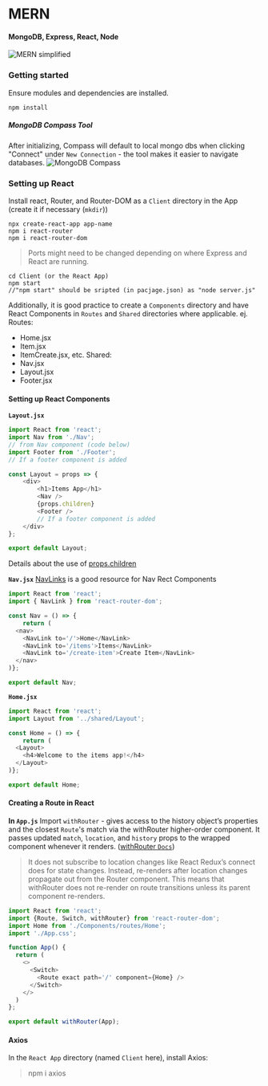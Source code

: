 # MERN

#### MongoDB, Express, React, Node
![MERN simplified](https://i.imgur.com/G8gIzCw.png)

### Getting started
Ensure modules and dependencies are installed.
```
npm install
```
##### MongoDB Compass Tool
After initializing, Compass will default to local mongo dbs when clicking "Connect" under `New Connection` - the tool makes it easier to navigate databases.
![MongoDB Compass](https://i.imgur.com/cGPFsKe.png)


### Setting up React 

Install react, Router, and Router-DOM as a `Client` directory in the App (create it if necessary (`mkdir`))
```
npx create-react-app app-name
npm i react-router
npm i react-router-dom
```
> Ports might need to be changed depending on where Express and React are running.

```
cd Client (or the React App)
npm start
//"npm start" should be sripted (in pacjage.json) as "node server.js"
```

Additionally, it is good practice to create a `Components` directory and have React Components in `Routes` and `Shared` directories where applicable.
ej. Routes:
- Home.jsx
- Item.jsx
- ItemCreate.jsx, etc.
Shared:
- Nav.jsx
- Layout.jsx
- Footer.jsx

#### Setting up React Components

**`Layout.jsx`**
```js
import React from 'react';
import Nav from './Nav';
// from Nav component (code below)
import Footer from './Footer';
// If a footer component is added

const Layout = props => {
    <div>
        <h1>Items App</h1>
        <Nav />
        {props.children}
        <Footer />
        // If a footer component is added
    </div>
};

export default Layout;
```
Details about the use of [props.children](https://reactjs.org/docs/react-api.html#reactchildren)

**`Nav.jsx`**
[NavLinks](https://reactrouter.com/web/api/NavLink) is a good resource for Nav Rect Components
```js
import React from 'react';
import { NavLink } from 'react-router-dom';

const Nav = () => {
    return (
  <nav>
    <NavLink to='/'>Home</NavLink>
    <NavLink to='/items'>Items</NavLink>
    <NavLink to='/create-item'>Create Item</NavLink>
  </nav>
)};

export default Nav;
```

**`Home.jsx`**
```js
import React from 'react';
import Layout from '../shared/Layout';

const Home = () => {
    return (
  <Layout>
    <h4>Welcome to the items app!</h4>
  </Layout>
)};

export default Home;
```

#### Creating a Route in React

**In `App.js`**
Import `withRouter` - gives access to the history object’s properties and the closest `Route`'s match via the withRouter higher-order component. It passes updated `match`, `location`, and `history` props to the wrapped component whenever it renders. ([withRouter `Docs`](https://reactrouter.com/core/api/withRouter))
 > It does not subscribe to location changes like React Redux’s connect does for state changes. Instead, re-renders after location changes propagate out from the Router component. This means that withRouter does not re-render on route transitions unless its parent component re-renders.

```js
import React from 'react';
import {Route, Switch, withRouter} from 'react-router-dom';
import Home from './Components/routes/Home';
import './App.css';

function App() {
  return (
    <>
      <Switch>
        <Route exact path='/' component={Home} />
      </Switch>
    </>
  )
};

export default withRouter(App);
```

#### Axios
In the `React App` directory (named `Client` here), install Axios:
> npm i axios
